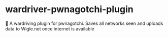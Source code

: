 # wardriver-pwnagotchi-plugin
🛜 A wardriving plugin for pwnagotchi. Saves all networks seen and uploads data to Wigle.net once internet is available
